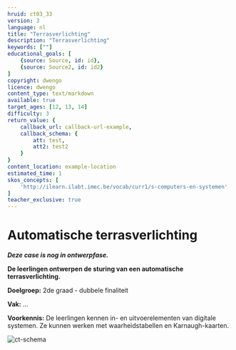 ```yaml
---
hruid: ct03_33
version: 3
language: nl
title: "Terrasverlichting"
description: "Terrasverlichting"
keywords: [""]
educational_goals: [
    {source: Source, id: id}, 
    {source: Source2, id: id2}
]
copyright: dwengo
licence: dwengo
content_type: text/markdown
available: true
target_ages: [12, 13, 14]
difficulty: 3
return_value: {
    callback_url: callback-url-example,
    callback_schema: {
        att: test,
        att2: test2
    }
}
content_location: example-location
estimated_time: 1
skos_concepts: [
    'http://ilearn.ilabt.imec.be/vocab/curr1/s-computers-en-systemen'
]
teacher_exclusive: true
---
```

# Automatische terrasverlichting

**_Deze case is nog in ontwerpfase._**

**De leerlingen ontwerpen de sturing van een automatische terrasverlichting.**

**Doelgroep:** 2de graad - dubbele finaliteit 

**Vak:** ...

**Voorkennis:** De leerlingen kennen in- en uitvoerelementen van digitale systemen. Ze kunnen werken met waarheidstabellen en Karnaugh-kaarten.

![ct-schema](@learning-object/m_ct03_33/nl/3)

